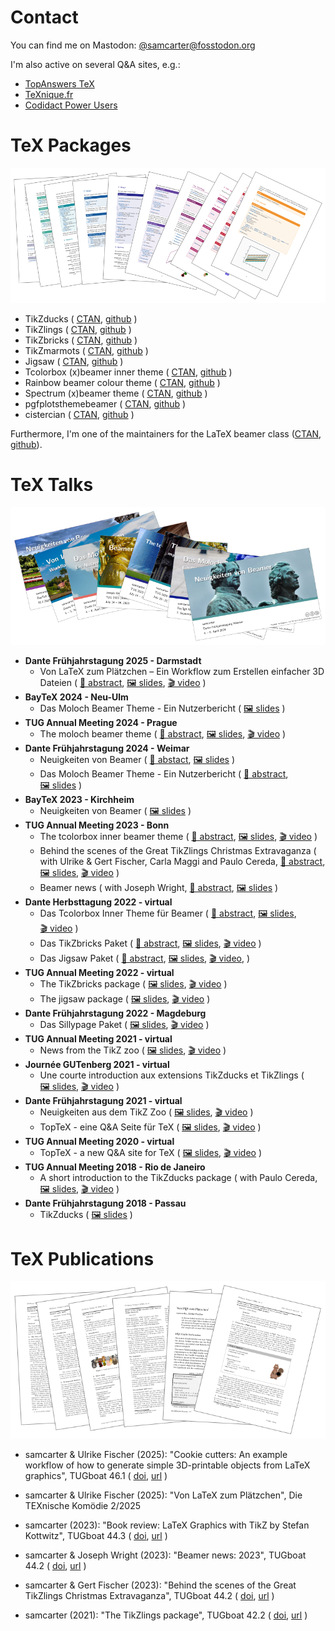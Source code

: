 # Contact

You can find me on Mastodon: [@samcarter@fosstodon.org](https://fosstodon.org/@samcarter)

I'm also active on several Q&A sites, e.g.:

- [TopAnswers TeX](https://topanswers.xyz/tex)
- [TeXnique.fr](https://texnique.fr/osqa/)
- [Codidact Power Users](https://powerusers.codidact.com/categories/61)

# TeX Packages

![](./ressouces/docs.png)

- TikZducks (
    [CTAN](https://www.ctan.org/pkg/tikzducks), 
    [github](https://github.com/samcarter/tikzducks)
  )
- TikZlings (
    [CTAN](https://www.ctan.org/pkg/tikzlings), 
    [github](https://github.com/samcarter/tikzlings)
  )
- TikZbricks (
    [CTAN](https://www.ctan.org/pkg/tikzbricks), 
    [github](https://github.com/samcarter/TikZbricks)
  )
- TikZmarmots (
    [CTAN](https://www.ctan.org/pkg/tikzmarmots), 
    [github](https://github.com/samcarter/TikZmarmots)
  )
- Jigsaw (
    [CTAN](https://www.ctan.org/pkg/jigsaw), 
    [github](https://github.com/samcarter/jigsaw)
  )
- Tcolorbox (x)beamer inner theme (
    [CTAN](https://www.ctan.org/pkg/beamertheme-tcolorbox), 
    [github](https://github.com/samcarter/beamertheme-tcolorbox)
  )
- Rainbow beamer colour theme (
    [CTAN](https://www.ctan.org/pkg/beamertheme-rainbow), 
    [github](https://github.com/samcarter/beamertheme-rainbow)
  )
- Spectrum (x)beamer theme (
    [CTAN](https://www.ctan.org/pkg/beamertheme-spectrum), 
    [github](https://github.com/samcarter/beamertheme-spectrum)
  )  
- pgfplotsthemebeamer (
    [CTAN](https://ctan.org/pkg/pgfplotsthemebeamer), 
    [github](https://github.com/samcarter/pgfplotsthemebeamer)
  )
- cistercian (
    [CTAN](https://ctan.org/pkg/cistercian), 
    [github](https://github.com/samcarter/cistercian)
  )  

Furthermore, I'm one of the maintainers for the LaTeX beamer class ([CTAN](https://www.ctan.org/pkg/beamer), [github](https://github.com/josephwright/beamer)).

# TeX Talks

![](./ressouces/talks.png)

- **Dante Frühjahrstagung 2025 - Darmstadt**
  - Von LaTeX zum Plätzchen – Ein Workflow zum Erstellen einfacher 3D Dateien (
      [📄&nbsp;abstract](https://www.dante.de/veranstaltungen/dante2025/programm/vortraege/#samcarter-3d),
      [🖼️&nbsp;slides](https://github.com/samcarter/samcarter/raw/main/ressouces/Dante2025_Cookies.pdf),
      [🎬&nbsp;video](https://www.youtube.com/watch?v=_ZiabtV5Od0)
    )
- **BayTeX 2024 - Neu-Ulm**
  - Das Moloch Beamer Theme - Ein Nutzerbericht (
      [🖼️&nbsp;slides](https://github.com/samcarter/samcarter/raw/main/ressouces/BayTeX2024_Moloch.pdf)
    )
- **TUG Annual Meeting 2024 - Prague**
  - The moloch beamer theme (
      [📄&nbsp;abstract](https://tug.org/tug2024/abstracts/samcarter-moloch.txt),
      [🖼️&nbsp;slides](https://github.com/samcarter/samcarter/raw/main/ressouces/TUG2024_Moloch.pdf),
      [🎬&nbsp;video](https://www.youtube.com/watch?v=Pb6NsBWiuro)
    )
- **Dante Frühjahrstagung 2024 - Weimar**
  - Neuigkeiten von Beamer (
      [📄&nbsp;abstact](https://www.dante.de/veranstaltungen/dante2024/programm/vortraege/#samcarter-neuigkeiten),
      [🖼️&nbsp;slides](https://github.com/samcarter/samcarter/raw/main/ressouces/Dante2024_BeamerNews.pdf)
    )
  - Das Moloch Beamer Theme - Ein Nutzerbericht (
      [📄&nbsp;abstract](https://www.dante.de/veranstaltungen/dante2024/programm/vortraege/#samcarter-beamer),
      [🖼️&nbsp;slides](https://github.com/samcarter/samcarter/raw/main/ressouces/Dante2024_Moloch.pdf)
    )
- **BayTeX 2023 - Kirchheim**
  - Neuigkeiten von Beamer (
      [🖼️&nbsp;slides](https://github.com/samcarter/samcarter/raw/main/ressouces/BayTeX2023_BeamerNews.pdf)
    )
- **TUG Annual Meeting 2023 - Bonn**
  - The tcolorbox inner beamer theme (
      [📄&nbsp;abstract](https://tug.org/tug2023/abstracts/samcarter-beamertcolorbox.txt), 
      [🖼️&nbsp;slides](https://github.com/samcarter/samcarter/raw/main/ressouces/TUG2023_Tcolorbox.pdf),
      [🎬&nbsp;video](https://www.youtube.com/watch?v=M0qWEutAPYg)
    )
  - Behind the scenes of the Great TikZlings Christmas Extravaganza (
      with Ulrike & Gert Fischer, Carla Maggi and Paulo Cereda, 
      [📄&nbsp;abstract](https://tug.org/tug2023/abstracts/fischer-tikzlings.txt), 
      [🖼️&nbsp;slides](https://github.com/samcarter/samcarter/raw/main/ressouces/TUG2023_Extravaganza.pdf),
      [🎬&nbsp;video](https://www.youtube.com/watch?v=ti2wNT6HxZo)
    )
  - Beamer news (
      with Joseph Wright, 
      [📄&nbsp;abstract](https://tug.org/tug2023/abstracts/wright-beamernews.txt), 
      [🖼️&nbsp;slides](https://github.com/samcarter/samcarter/raw/main/ressouces/TUG2023_BeamerNews.pdf)
    )
- **Dante Herbsttagung 2022 - virtual**
  - Das Tcolorbox Inner Theme für Beamer (
      [📄&nbsp;abstract](https://www.dante.de/veranstaltungen/herbst-2022/programm/vortraege/#samcarter2),
      [🖼️&nbsp;slides](https://github.com/samcarter/samcarter/raw/main/ressouces/Dante2022_Tcolorbox_Theme.pdf),
      [🎬&nbsp;video](https://vimeo.com/773291199)
    )
  - Das TikZbricks Paket (
      [📄&nbsp;abstract](https://www.dante.de/veranstaltungen/herbst-2022/programm/vortraege/#samcarter3),
      [🖼️&nbsp;slides](https://github.com/samcarter/samcarter/raw/main/ressouces/Dante2022_TikZbricks.pdf),
      [🎬&nbsp;video](https://vimeo.com/773291903)
    )
  - Das Jigsaw Paket (
      [📄&nbsp;abstract](https://www.dante.de/veranstaltungen/herbst-2022/programm/vortraege/#samcarter1),
      [🖼️&nbsp;slides](https://github.com/samcarter/samcarter/raw/main/ressouces/Dante2022_Jigsaw.pdf),
      [🎬&nbsp;video](https://vimeo.com/773292029), 
    )
- **TUG Annual Meeting 2022 - virtual**
  - The TikZbricks package (
      [🖼️&nbsp;slides](https://github.com/samcarter/samcarter/raw/main/ressouces/TUG2022_TikZbricks.pdf),
      [🎬&nbsp;video](https://vimeo.com/773294015)
    )
  - The jigsaw package (
      [🖼️&nbsp;slides](https://github.com/samcarter/samcarter/raw/main/ressouces/TUG2022_Jigsaw.pdf),
      [🎬&nbsp;video](https://vimeo.com/773294117)
    )
- **Dante Frühjahrstagung 2022 - Magdeburg**
  - Das Sillypage Paket (
      [🖼️&nbsp;slides](https://github.com/samcarter/samcarter/raw/main/ressouces/Dante2022_Sillypage.pdf),
      [🎬&nbsp;video](https://vimeo.com/773292271) 
    )
- **TUG Annual Meeting 2021 - virtual**
  - News from the TikZ zoo (
      [🖼️&nbsp;slides](https://github.com/samcarter/samcarter/raw/main/ressouces/TUG2021_TikZzoo.pdf),
      [🎬&nbsp;video](https://vimeo.com/773293865) 
    )
- **Journée GUTenberg 2021 - virtual**
  - Une courte introduction aux extensions TikZducks et TikZlings (
      [🖼️&nbsp;slides](https://github.com/samcarter/samcarter/raw/main/ressouces/GUTenberg2021_TikZducks_et_TikZlings.pdf),
      [🎬&nbsp;video](https://vimeo.com/773296726)
    )
- **Dante Frühjahrstagung 2021 - virtual**
  - Neuigkeiten aus dem TikZ Zoo (
      [🖼️&nbsp;slides](https://github.com/samcarter/samcarter/raw/main/ressouces/Dante2021_TikZzoo.pdf),
      [🎬&nbsp;video](https://vimeo.com/773292978)
    )
  - TopTeX - eine Q&A Seite für TeX (
      [🖼️&nbsp;slides](https://github.com/samcarter/samcarter/raw/main/ressouces/Dante2021_TopTeX.pdf),
      [🎬&nbsp;video](https://vimeo.com/773293022)
    )
- **TUG Annual Meeting 2020 - virtual**
  - TopTeX - a new Q&A site for TeX (
      [🖼️&nbsp;slides](https://github.com/samcarter/samcarter/raw/main/ressouces/TUG2020_TopTeX.pdf),
      [🎬&nbsp;video](https://vimeo.com/773293592)
    )
- **TUG Annual Meeting 2018 - Rio de Janeiro**
  - A short introduction to the TikZducks package (
      with Paulo Cereda, 
      [🖼️&nbsp;slides](https://github.com/samcarter/samcarter/raw/main/ressouces/TUG2018_TikZducks.pdf),
      [🎬&nbsp;video](https://www.youtube.com/watch?v=Ps2FK0q6mLc)
    )
- **Dante Frühjahrstagung 2018 - Passau**
  - TikZducks (
      [🖼️&nbsp;slides](https://github.com/samcarter/samcarter/raw/main/ressouces/Dante2018_TikZducks.pdf)
    )

# TeX Publications

![](./ressouces/pubs.png)

- samcarter & Ulrike Fischer (2025): "Cookie cutters: An example workflow of how to generate simple 3D-printable objects from LaTeX graphics", TUGboat 46.1 (
    [doi](https://doi.org/10.47397/tb/46-1/tb142samcarter-cookies),
    [url](https://tug.org/TUGboat/tb46-1/)
  )
  
- samcarter & Ulrike Fischer (2025): "Von LaTeX zum Plätzchen", Die TEXnische Komödie 2/2025

- samcarter (2023): "Book review: LaTeX Graphics with TikZ by Stefan Kottwitz", TUGboat 44.3 (
    [doi](https://doi.org/10.47397/tb/44-3/tb138reviews-kottwitz-tikz),
    [url](https://tug.org/TUGboat/tb44-3/)
  )

- samcarter & Joseph Wright (2023): "Beamer news: 2023", TUGboat 44.2 (
    [doi](https://doi.org/10.47397/tb/44-2/tb137samcarter-beamernews23), 
    [url](https://tug.org/TUGboat/tb44-2/)
  ) 

- samcarter & Gert Fischer (2023): "Behind the scenes of the Great TikZlings Christmas Extravaganza", TUGboat 44.2 (
    [doi](https://doi.org/10.47397/tb/44-2/tb137samcarter-tikzlings), 
    [url](https://tug.org/TUGboat/tb44-2/)
  ) 

- samcarter (2021): "The TikZlings package", TUGboat 42.2 (
    [doi](https://doi.org/10.47397/tb/42-2/tb131samcarter-tikzlings), 
    [url](https://tug.org/TUGboat/tb42-2/)
  )
